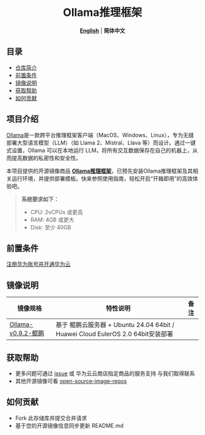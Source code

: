 <p align="center">
  <h1 align="center">Ollama推理框架</h1>
  <p align="center">
    <a href="README.md"><strong>English</strong></a> | <strong>简体中文</strong>
  </p>

## 目录

- [仓库简介](#项目介绍)
- [前置条件](#前置条件)
- [镜像说明](#镜像说明)
- [获取帮助](#获取帮助)
- [如何贡献](#如何贡献)

## 项目介绍
[Ollama](https://ollama.com/)是一款跨平台推理框架客户端（MacOS、Windows、Linux），专为无缝部署大型语言模型（LLM）（如 Llama 2、Mistral、Llava 等）而设计。通过一键式设置，Ollama 可以在本地运行 LLM，将所有交互数据保存在自己的机器上，从而提高数据的私密性和安全性。

本项目提供的开源镜像商品 [**Ollama推理框架**](https://marketplace.huaweicloud.com/hidden/contents/54eeb4b5-2ed7-4023-b6bf-ef2b98b83341#productid=OFFI1148937502267293696)，已预先安装Ollama推理框架及其相关运行环境，并提供部署模板。快来参照使用指南，轻松开启“开箱即用”的高效体验吧。

> **系统要求如下：**
> - CPU: 2vCPUs 或更高
> - RAM: 4GB 或更大
> - Disk: 至少 40GB

## 前置条件
[注册华为账号并开通华为云](https://support.huaweicloud.com/usermanual-account/account_id_001.html)

## 镜像说明

| 镜像规格                                                                                                                                 | 特性说明                                           | 备注 |
|--------------------------------------------------------------------------------------------------------------------------------------|------------------------------------------------| --- |
| [Ollama-v0.9.2-鲲鹏](https://github.com/HuaweiCloudDeveloper/ollama-image/tree/ollama-v0.9.2-kunpeng/README_ZH.md) | 基于 鲲鹏云服务器 + Ubuntu 24.04 64bit / Huawei Cloud EulerOS 2.0 64bit安装部署 |  |

## 获取帮助
- 更多问题可通过 [issue](https://github.com/HuaweiCloudDeveloper/ollama-image/issues) 或 华为云云商店指定商品的服务支持 与我们取得联系
- 其他开源镜像可看 [open-source-image-repos](https://github.com/HuaweiCloudDeveloper/open-source-image-repos)

## 如何贡献
- Fork 此存储库并提交合并请求
- 基于您的开源镜像信息同步更新 README.md
